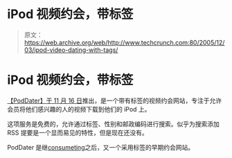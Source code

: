 # iPod 视频约会，带标签

> 原文：<https://web.archive.org/web/http://www.techcrunch.com:80/2005/12/03/ipod-video-dating-with-tags/>

# iPod 视频约会，带标签

[](https://web.archive.org/web/20220626080226/http://www.poddater.com/)[【PodDater】](https://web.archive.org/web/20220626080226/http://www.poddater.com/)[于 11 月 16 日](https://web.archive.org/web/20220626080226/http://poddater.typepad.com/blog/2005/11/we_launched_be_.html)推出，是一个带有标签的视频约会网站，专注于允许会员将他们感兴趣的人的视频下载到他们的 iPod 上。

这项服务是免费的，允许通过标签、性别和邮政编码进行搜索。似乎为搜索添加 RSS 提要是一个显而易见的特性，但是现在还没有。

PodDater 是继[consumeting](https://web.archive.org/web/20220626080226/http://www.beta.techcrunch.com/2005/08/13/profile-consumating/)之后，又一个采用标签的早期约会网站。